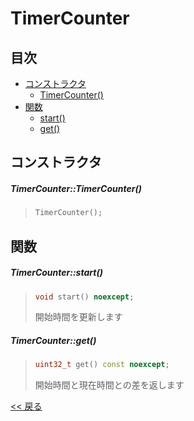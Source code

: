 # TimerCounter

## 目次
- [コンストラクタ](#コンストラクタ)
  - [TimerCounter()](#timercountertimercounter)
- [関数](#関数)
  - [start()](#timercounterstart)
  - [get()](#timercounterget)

## コンストラクタ
##### TimerCounter::TimerCounter()
> ```c++
> TimerCounter();
> ```

## 関数

##### TimerCounter::start()
> ```c++
> void start() noexcept;
> ```
> 開始時間を更新します

##### TimerCounter::get()
> ```c++
> uint32_t get() const noexcept;
> ```
> 開始時間と現在時間との差を返します

[<< 戻る](../INDEX.md)